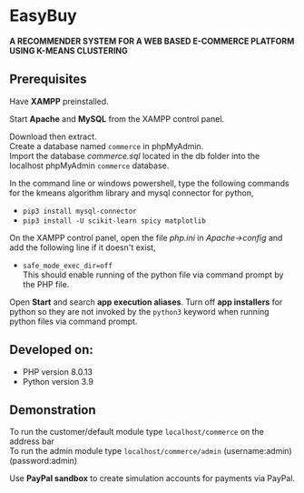 # EasyBuy
**A RECOMMENDER SYSTEM FOR A WEB BASED E-COMMERCE PLATFORM USING K-MEANS CLUSTERING**

## Prerequisites

Have **XAMPP** preinstalled.

Start **Apache** and **MySQL** from the XAMPP control panel.

Download then extract.  
Create a database named ```commerce``` in phpMyAdmin.  
Import the database *commerce.sql* located in the db folder into the localhost phpMyAdmin ```commerce``` database. 

In the command line or windows powershell, type the following commands for the kmeans algorithm library and mysql connector for python,  
- ```pip3 install mysql-connector```  
- ```pip3 install -U scikit-learn spicy matplotlib```  

On the XAMPP control panel, open the file *php.ini* in *Apache->config* and add the following line if it doesn't exist,  
- ```safe_mode_exec_dir=off```  
This should enable running of the python file via command prompt by the PHP file. 
  
Open **Start** and search **app execution aliases**. Turn off **app installers** for python so they are not invoked by the ```python3``` keyword when running python files via command prompt.
  
## Developed on:  
- PHP version 8.0.13  
- Python version 3.9

## Demonstration

To run the customer/default module type ```localhost/commerce``` on the address bar  
To run the admin module type ```localhost/commerce/admin``` (username:admin)(password:admin)

Use **PayPal sandbox** to create simulation accounts for payments via PayPal.
